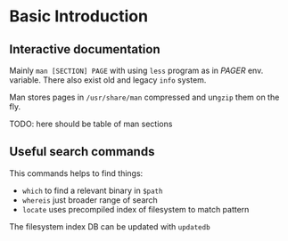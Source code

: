 # Basic Introduction

## Interactive documentation

Mainly `man [SECTION] PAGE` with using `less` program as in *PAGER* env. variable. There also exist old and legacy `info` system.

Man stores pages in `/usr/share/man` compressed and un`gzip` them on the fly.

TODO: here should be table of man sections

## Useful search commands

This commands helps to find things:

- `which` to find a relevant binary in `$path`
- `whereis` just broader range of search
- `locate` uses precompiled index of filesystem to match pattern

The filesystem index DB can be updated with `updatedb`

